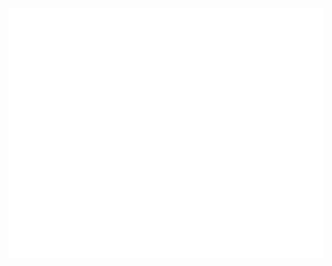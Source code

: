 <div align="center">
	<br>
		<img src="header.svg" width="800" height="400">
	<br>
</div>

<!--[![SVG Banners](https://svg-banners.vercel.app/api?type=luminance&text1=Welcome%20&width=800&height=120)](https://github.com/Akshay090/svg-banners)
[![Peter's GitHub stats](https://github-readme-stats.vercel.app/api?username=KallosP&theme=algolia)](https://github.com/anuraghazra/github-readme-stats)
[![Top Langs](https://github-readme-stats.vercel.app/api/top-langs/?username=KallosP&theme=algolia)](https://github.com/anuraghazra/github-readme-stats)
<!--
**KallosP/KallosP** is a ✨ _special_ ✨ repository because its `README.md` (this file) appears on your GitHub profile.

Here are some ideas to get you started:

- 🔭 I’m currently working on ...
- 🌱 I’m currently learning ...
- 👯 I’m looking to collaborate on ...
- 🤔 I’m looking for help with ...
- 💬 Ask me about ...
- 📫 How to reach me: ...
- 😄 Pronouns: ...
- ⚡ Fun fact: ...
-->
